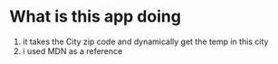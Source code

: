 # What is this app doing

1. it takes the City zip code and dynamically get the temp in this city
1. i used MDN as a reference

